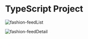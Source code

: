 # TypeScript Project

![fashion-feedList](https://user-images.githubusercontent.com/35620465/78023617-ebb23b80-7391-11ea-8dd0-ffe79291d7f6.png)

![fashion-feedDetail](https://user-images.githubusercontent.com/35620465/78023633-f1a81c80-7391-11ea-8460-0c3be37be4c0.png)

